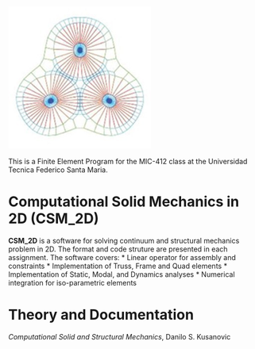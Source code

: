 ![SWE Logo](./Logo.jpg)

This is a Finite Element Program for the MIC-412 class at the Universidad Tecnica Federico Santa Maria.

Computational Solid Mechanics in 2D (CSM_2D)
============================================

**CSM_2D** is a software for solving continuum and structural mechanics problem in 2D. The format and code struture are presented in each assignment. The software covers:
    * Linear operator for assembly and constraints
    * Implementation of Truss, Frame and Quad elements
    * Implementation of Static, Modal, and Dynamics analyses
    * Numerical integration for iso-parametric elements
    
Theory and Documentation 
========================
*Computational Solid and Structural Mechanics*, Danilo S. Kusanovic
